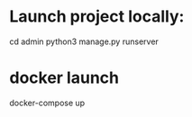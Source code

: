 # Launch project locally:

cd admin
python3 manage.py runserver

# docker launch

docker-compose up
